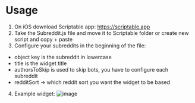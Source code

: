 # Usage

1. On iOS download Scriptable app: https://scriptable.app
2. Take the Subreddit.js file and move it to Scriptable folder or create new script and copy + paste
3. Configure your subreddits in the beginning of the file:
- object key is the subreddit in lowercase
- title is the widget title
- authorsToSkip is used to skip bots, you have to configure each subreddit
- redditSort -> which reddit sort you want the widget to be based
4. Example widget:
  ![image](https://github.com/user-attachments/assets/78ba5888-8d70-4367-9bf1-d3fe77b3474c)

